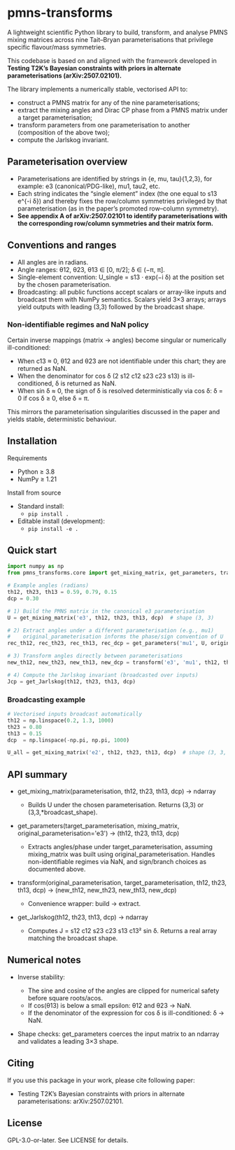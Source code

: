 # pmns-transforms

A lightweight scientific Python library to build, transform, and analyse PMNS mixing matrices across nine Tait–Bryan parameterisations that privilege specific flavour/mass symmetries.

This codebase is based on and aligned with the framework developed in **Testing T2K’s Bayesian constraints with priors in alternate parameterisations (arXiv:2507.02101).**

The library implements a numerically stable, vectorised API to:
- construct a PMNS matrix for any of the nine parameterisations;
- extract the mixing angles and Dirac CP phase from a PMNS matrix under a target parameterisation;
- transform parameters from one parameterisation to another (composition of the above two);
- compute the Jarlskog invariant.

## Parameterisation overview

- Parameterisations are identified by strings in {e, mu, tau}{1,2,3}, for example: e3 (canonical/PDG-like), mu1, tau2, etc.
- Each string indicates the “single element” index (the one equal to s13 e^{-i δ}) and thereby fixes the row/column symmetries privileged by that parameterisation (as in the paper’s promoted row–column symmetry).
- **See appendix A of arXiv:2507.02101 to identify parameterisations with the corresponding row/column symmetries and their matrix form.**

## Conventions and ranges

- All angles are in radians.
- Angle ranges: θ12, θ23, θ13 ∈ [0, π/2]; δ ∈ (−π, π].
- Single-element convention: U_single = s13 · exp(−i δ) at the position set by the chosen parameterisation.
- Broadcasting: all public functions accept scalars or array-like inputs and broadcast them with NumPy semantics. Scalars yield 3×3 arrays; arrays yield outputs with leading (3,3) followed by the broadcast shape.

### Non-identifiable regimes and NaN policy

Certain inverse mappings (matrix → angles) become singular or numerically ill-conditioned:
- When c13 ≈ 0, θ12 and θ23 are not identifiable under this chart; they are returned as NaN.
- When the denominator for cos δ (2 s12 c12 s23 c23 s13) is ill-conditioned, δ is returned as NaN.
- When sin δ ≈ 0, the sign of δ is resolved deterministically via cos δ: δ = 0 if cos δ ≥ 0, else δ = π.

This mirrors the parameterisation singularities discussed in the paper and yields stable, deterministic behaviour.

## Installation

Requirements
- Python ≥ 3.8
- NumPy ≥ 1.21

Install from source
- Standard install:
  - `pip install .`
- Editable install (development):
  - `pip install -e .`

## Quick start

```python
import numpy as np
from pmns_transforms.core import get_mixing_matrix, get_parameters, transform, get_Jarlskog

# Example angles (radians)
th12, th23, th13 = 0.59, 0.79, 0.15
dcp = 0.30

# 1) Build the PMNS matrix in the canonical e3 parameterisation
U = get_mixing_matrix('e3', th12, th23, th13, dcp)  # shape (3, 3)

# 2) Extract angles under a different parameterisation (e.g., mu1)
#    original_parameterisation informs the phase/sign convention of U
rec_th12, rec_th23, rec_th13, rec_dcp = get_parameters('mu1', U, original_parameterisation='e3')

# 3) Transform angles directly between parameterisations
new_th12, new_th23, new_th13, new_dcp = transform('e3', 'mu1', th12, th23, th13, dcp)

# 4) Compute the Jarlskog invariant (broadcasted over inputs)
Jcp = get_Jarlskog(th12, th23, th13, dcp)
```

### Broadcasting example
```python
# Vectorised inputs broadcast automatically
th12 = np.linspace(0.2, 1.3, 1000)
th23 = 0.80
th13 = 0.15
dcp  = np.linspace(-np.pi, np.pi, 1000)

U_all = get_mixing_matrix('e2', th12, th23, th13, dcp)  # shape (3, 3, 1000)
```

## API summary

- get_mixing_matrix(parameterisation, th12, th23, th13, dcp) → ndarray
  - Builds U under the chosen parameterisation. Returns (3,3) or (3,3,*broadcast_shape).

- get_parameters(target_parameterisation, mixing_matrix, original_parameterisation='e3') → (th12, th23, th13, dcp)
  - Extracts angles/phase under target_parameterisation, assuming mixing_matrix was built using original_parameterisation. Handles non-identifiable regimes via NaN, and sign/branch choices as documented above.

- transform(original_parameterisation, target_parameterisation, th12, th23, th13, dcp) → (new_th12, new_th23, new_th13, new_dcp)
  - Convenience wrapper: build → extract.

- get_Jarlskog(th12, th23, th13, dcp) → ndarray
  - Computes J = s12 c12 s23 c23 s13 c13² sin δ. Returns a real array matching the broadcast shape.


## Numerical notes

- Inverse stability:
  - The sine and cosine of the angles are clipped for numerical safety before square roots/acos.
  - If cos(θ13) is below a small epsilon: θ12 and θ23 → NaN.
  - If the denominator of the expression for cos δ is ill-conditioned: δ → NaN.

- Shape checks: get_parameters coerces the input matrix to an ndarray and validates a leading 3×3 shape.

## Citing

If you use this package in your work, please cite following paper:
- Testing T2K’s Bayesian constraints with priors in alternate parameterisations: arXiv:2507.02101.

## License

GPL-3.0-or-later. See LICENSE for details.
